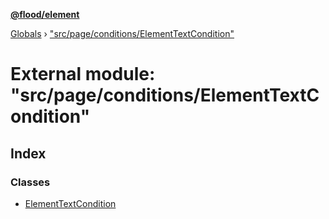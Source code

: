 **[@flood/element](../README.md)**

[Globals](../globals.md) › ["src/page/conditions/ElementTextCondition"](_src_page_conditions_elementtextcondition_.md)

# External module: "src/page/conditions/ElementTextCondition"

## Index

### Classes

* [ElementTextCondition](../classes/_src_page_conditions_elementtextcondition_.elementtextcondition.md)